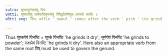 ```yaml
---
sutra: शुष्कचूर्णरूक्षेषु पिषः
vRtti: शुष्कादिषु कर्मवाचिषूपपदेषु पिषेर्द्धातोर्णमुल् प्रत्ययो भवति ॥
vRtti_eng: The affix '_namul_' comes after the verb '_pish_' (to grind), when the words '_sushka_' (dry), '_churna_' (powder), and '_ruksha_' (dry), in the accusative case are compounded with it.

---
```

Thus शुष्कपेषं पिनष्टि = शुष्कं पिनष्टि 'he grinds it dry'; चूर्णपेषं पिनष्टि 'he grinds to powder'; रूक्षपेषं पिनष्टि 'he grinds it dry'. Here also an appropriate verb from the same root पिष् must be used to govern the gerund.